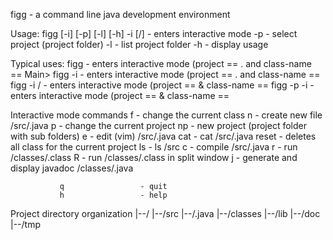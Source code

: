 

figg - a command line java development environment


Usage:         figg [-i] [-p] [-l] [-h]
               -i [<project-name>/]<class-name>        - enters interactive mode
               -p <project-name>                       - select project (project folder)
               -l                                      - list project folder
               -h                                      - display usage

Typical uses:  figg                                    - enters interactive mode (project == . and class-name == Main>
               figg -i <class-name>                    - enters interactive mode (project == . and class-name == <class-name>
               figg -i <project-name>/<class-name>     - enters interactive mode (project == <project-name> & class-name == <class-name>
               figg -p <project-name> -i <class-name>  - enters interactive mode (project == <project-name> & class-name == <class-name>


Interactive mode commands
               f <class-name>    - change the current class
               n <class-name>    - create new file <project-name>/src/<class-name>.java
               p <project-name>  - change the current project
               np <project-name> - new project (project folder with sub folders)
               e                 - edit (vim) <project-name>/src/<class-name>.java
               cat               - cat <project-name>/src/<class-name>.java
               reset             - deletes all class for the current project
               ls                - ls <project-name>/src
               c                 - compile <project-name>/src/<class-name>.java
               r                 - run <project-name>/classes/<class-name>.class
               R                 - run <project-name>/classes/<class-name>.class in split window
               j                 - generate and display javadoc <project-name>/classes/<class-name>.java


               q                 - quit
               h                 - help

Project directory organization
          <FIGGPROJECTSHOME>
          |--/<PROJECT>
             |--/src
                |--/<SourceFile>.java
             |--/classes
             |--/lib
             |--/doc
             |--/tmp

